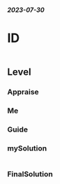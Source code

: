 ##### 2023-07-30
# ID
```

```
## Level

### Appraise

### Me



### Guide


### mySolution
```java

```
### FinalSolution
```java

```
